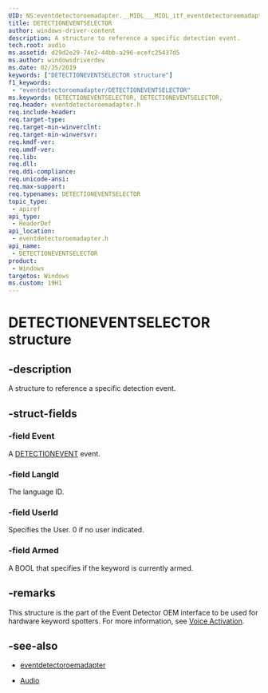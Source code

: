 ```yaml
---
UID: NS:eventdetectoroemadapter.__MIDL___MIDL_itf_eventdetectoroemadapter_0000_0000_0004
title: DETECTIONEVENTSELECTOR
author: windows-driver-content
description: A structure to reference a specific detection event.
tech.root: audio
ms.assetid: d29d2e29-74e2-44bb-a296-ecefc25437d5
ms.author: windowsdriverdev
ms.date: 02/25/2019
keywords: ["DETECTIONEVENTSELECTOR structure"]
f1_keywords:
 - "eventdetectoroemadapter/DETECTIONEVENTSELECTOR"
ms.keywords: DETECTIONEVENTSELECTOR, DETECTIONEVENTSELECTOR, 
req.header: eventdetectoroemadapter.h
req.include-header:
req.target-type:
req.target-min-winverclnt:
req.target-min-winversvr:
req.kmdf-ver:
req.umdf-ver:
req.lib:
req.dll:
req.ddi-compliance:
req.unicode-ansi:
req.max-support:
req.typenames: DETECTIONEVENTSELECTOR
topic_type: 
 - apiref
api_type: 
 - HeaderDef
api_location: 
 - eventdetectoroemadapter.h
api_name: 
 - DETECTIONEVENTSELECTOR
product: 
 - Windows
targetos: Windows
ms.custom: 19H1 
---
```


# DETECTIONEVENTSELECTOR structure

## -description

A structure to reference a specific detection event.


## -struct-fields

### -field Event

A [DETECTIONEVENT](ns-eventdetectoroemadapter-detectionevent.md) event.

### -field LangId

The language ID. 
 
### -field UserId

Specifies the User. 0 if no user indicated.
 
### -field Armed

A BOOL that specifies if the keyword is currently armed.
 

## -remarks

This structure is the part of the Event Detector OEM interface to be used for hardware keyword spotters. For more information, see [Voice Activation](https://docs.microsoft.com/windows-hardware/drivers/audio/voice-activation).

## -see-also

- [eventdetectoroemadapter](../eventdetectoroemadapter/index.md)

- [Audio](../_audio/index.md)
